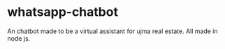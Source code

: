 # whatsapp-chatbot
An chatbot made to be a virtual assistant for ujma real estate. All made in node js.
